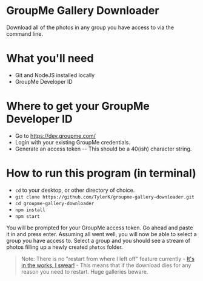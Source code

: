 # GroupMe Gallery Downloader
Download all of the photos in any group you have access to via the command line.

# What you'll need
* Git and NodeJS installed locally
* GroupMe Developer ID

# Where to get your GroupMe Developer ID
* Go to https://dev.groupme.com/
* Login with your existing GroupMe credentials.
* Generate an access token -- This should be a 40(ish) character string.

# How to run this program (in terminal)
* `cd` to your desktop, or other directory of choice. 
* `git clone https://github.com/TylerK/groupme-gallery-downloader.git`
* `cd groupme-gallery-downloader`
* `npm install`
* `npm start`

You will be prompted for your GroupMe access token. Go ahead and paste it in and press enter. Assuming all went well, you will now be able to select a group you have access to. Select a group and you should see a stream of photos filling up a newly created `photos` folder. 

> Note: There is no "restart from where I left off" feature currently - [It's in the works, I swear!](https://github.com/TylerK/groupme-gallery-downloader/pull/10) - This means that if the download dies for any reason you need to restart. Huge galleries beware.
